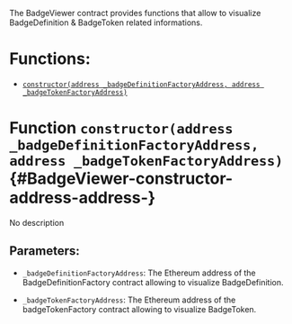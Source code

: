 The BadgeViewer contract provides functions that allow to visualize BadgeDefinition & BadgeToken related informations.

# Functions:
- [`constructor(address _badgeDefinitionFactoryAddress, address _badgeTokenFactoryAddress)`](#BadgeViewer-constructor-address-address-)


# Function `constructor(address _badgeDefinitionFactoryAddress, address _badgeTokenFactoryAddress)` {#BadgeViewer-constructor-address-address-}
No description
## Parameters:
- `_badgeDefinitionFactoryAddress`: The Ethereum address of the BadgeDefinitionFactory contract allowing to visualize BadgeDefinition.

- `_badgeTokenFactoryAddress`: The Ethereum address of the badgeTokenFactory contract allowing to visualize BadgeToken.

